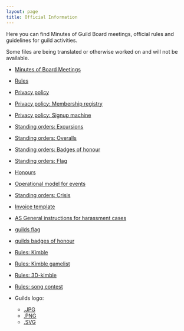 ```yaml
---
layout: page
title: Official Information
---
```


Here you can find Minutes of Guild Board meetings, official rules and guidelines for guild activities.

Some files are being translated or otherwise worked on and will not be available.

* [Minutes of Board Meetings](https://drive.google.com/drive/folders/1ggK-LWjm4-FSW_4yNRBhzp7lJZ9Uyga9?usp=sharing)

* [Rules](https://as.fi/kilta/rules.html)
* [Privacy policy](http://old.as.fi/kilta/virallisuudet/rekisteriseloste/)
* [Privacy policy: Membership registry](https://as.fi/kilta/tietosuojaseloste_jasen.html)
* [Privacy policy: Signup machine](https://as.fi/kilta/tietosuojaseloste_ilmo.html)
* [Standing orders: Excursions](https://as.fi/kilta/excursio-ohjesaanto.html)
* [Standing orders: Overalls](https://as.fi/kilta/haalariohjesaanto.html)
* [Standing orders: Badges of honour](https://as.fi/kilta/merkkiohjesaanto.html)
* [Standing orders: Flag](https://as.fi/kilta/lippuohjesaanto.html)
* [Honours](http://old.as.fi/kilta/virallisuudet/kunnia/)
* [Operational model for events](http://old.as.fi/kilta/virallisuudet/toimintamalli/)
* [Standing orders: Crisis](https://as.fi/static/virallisuudet/kriisiohje.pdf)
* [Invoice template](https://as.kululaskut.fi)
* [AS General instructions for harassment cases](https://docs.google.com/document/d/1bSkkn892-E__nLBUPHQqh4-saGbn1VcwnxPwyiT1XBA/edit?usp=sharing)

* [guilds flag](http://old.as.fi/files/lippu2.jpg)
* [guilds badges of honour](http://old.as.fi/files/pranikat3.jpg)
* [Rules: Kimble](https://as.fi/static/virallisuudet/kimble_english.pdf)
* [Rules: Kimble gamelist](https://as.fi/static/virallisuudet/kimblelist.pdf)
* [Rules: 3D-kimble](https://as.fi/static/virallisuudet/3dkimblerules.pdf)
* [Rules: song contest](https://as.fi/static/virallisuudet/songcontest.pdf)

* Guilds logo:
    - [.JPG](https://as.fi/static/virallisuudet/as_plain_bw.jpg)
    - [.PNG](https://as.fi/static/virallisuudet/as_plain_bw.png)
    - [.SVG](https://as.fi/static/virallisuudet/as_plain_bw.svg)
